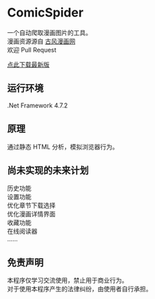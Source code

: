 # ComicSpider
一个自动爬取漫画图片的工具。  
漫画资源源自 [古风漫画网](https://www.123gf.com/)  
欢迎 Pull Request  

[点此下载最新版](https://github.com/Hidden-Corner/Comic-Spider/releases/latest/download/Comic-Spider.zip)

## 运行环境

.Net Framework 4.7.2

## 原理

通过静态 HTML 分析，模拟浏览器行为。

## 尚未实现的未来计划

历史功能  
设置功能  
优化章节下载选择  
优化漫画详情界面  
收藏功能  
在线阅读器  
......  

## 免责声明
本程序仅学习交流使用，禁止用于商业行为。  
对于使用本程序产生的法律纠纷，由使用者自行承担。